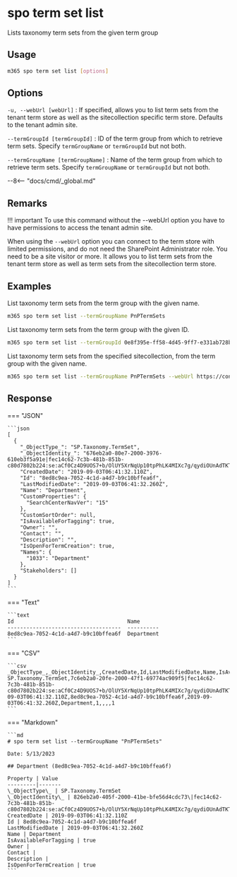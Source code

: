 # spo term set list

Lists taxonomy term sets from the given term group

## Usage

```sh
m365 spo term set list [options]
```

## Options

`-u, --webUrl [webUrl]`
: If specified, allows you to list term sets from the tenant term store as well as the sitecollection specific term store. Defaults to the tenant admin site.

`--termGroupId [termGroupId]`
: ID of the term group from which to retrieve term sets. Specify `termGroupName` or `termGroupId` but not both.

`--termGroupName [termGroupName]`
: Name of the term group from which to retrieve term sets. Specify `termGroupName` or `termGroupId` but not both.

--8<-- "docs/cmd/_global.md"

## Remarks

!!! important
    To use this command without the --webUrl option you have to have permissions to access the tenant admin site.

When using the `--webUrl` option you can connect to the term store with limited permissions, and do not need the SharePoint Administrator role. You need to be a site visitor or more. It allows you to list term sets from the tenant term store as well as term sets from the sitecollection term store.

## Examples

List taxonomy term sets from the term group with the given name.

```sh
m365 spo term set list --termGroupName PnPTermSets
```

List taxonomy term sets from the term group with the given ID.

```sh
m365 spo term set list --termGroupId 0e8f395e-ff58-4d45-9ff7-e331ab728beb
```

List taxonomy term sets from the specified sitecollection, from the term group with the given name.

```sh
m365 spo term set list --termGroupName PnPTermSets --webUrl https://contoso.sharepoint.com/sites/project-x
```

## Response

=== "JSON"

    ```json
    [
      {
        "_ObjectType_": "SP.Taxonomy.TermSet",
        "_ObjectIdentity_": "676eb2a0-80e7-2000-3976-610eb3f5a91e|fec14c62-7c3b-481b-851b-c80d7802b224:se:aCf0Cz4D9UOS7+b/OlUY5XrNqUp10tpPhLK4MIXc7g/qydiOUnAdTKTXucEL/+pv",
        "CreatedDate": "2019-09-03T06:41:32.110Z",
        "Id": "8ed8c9ea-7052-4c1d-a4d7-b9c10bffea6f",
        "LastModifiedDate": "2019-09-03T06:41:32.260Z",
        "Name": "Department",
        "CustomProperties": {
          "SearchCenterNavVer": "15"
        },
        "CustomSortOrder": null,
        "IsAvailableForTagging": true,
        "Owner": "",
        "Contact": "",
        "Description": "",
        "IsOpenForTermCreation": true,
        "Names": {
          "1033": "Department"
        },
        "Stakeholders": []
      }
    ]
    ```

=== "Text"

    ```text
    Id                                    Name
    ------------------------------------  ----------
    8ed8c9ea-7052-4c1d-a4d7-b9c10bffea6f  Department
    ```

=== "CSV"

    ```csv
    _ObjectType_,_ObjectIdentity_,CreatedDate,Id,LastModifiedDate,Name,IsAvailableForTagging,Owner,Contact,Description,IsOpenForTermCreation
    SP.Taxonomy.TermSet,7c6eb2a0-20fe-2000-47f1-69774ac909f5|fec14c62-7c3b-481b-851b-c80d7802b224:se:aCf0Cz4D9UOS7+b/OlUY5XrNqUp10tpPhLK4MIXc7g/qydiOUnAdTKTXucEL/+pv,2019-09-03T06:41:32.110Z,8ed8c9ea-7052-4c1d-a4d7-b9c10bffea6f,2019-09-03T06:41:32.260Z,Department,1,,,,1
    ```

=== "Markdown"

    ```md
    # spo term set list --termGroupName "PnPTermSets"

    Date: 5/13/2023

    ## Department (8ed8c9ea-7052-4c1d-a4d7-b9c10bffea6f)

    Property | Value
    ---------|-------
    \_ObjectType\_ | SP.Taxonomy.TermSet
    \_ObjectIdentity\_ | 826eb2a0-405f-2000-41be-bfe56d4cdc73\|fec14c62-7c3b-481b-851b-c80d7802b224:se:aCf0Cz4D9UOS7+b/OlUY5XrNqUp10tpPhLK4MIXc7g/qydiOUnAdTKTXucEL/+pv
    CreatedDate | 2019-09-03T06:41:32.110Z
    Id | 8ed8c9ea-7052-4c1d-a4d7-b9c10bffea6f
    LastModifiedDate | 2019-09-03T06:41:32.260Z
    Name | Department
    IsAvailableForTagging | true
    Owner |
    Contact |
    Description |
    IsOpenForTermCreation | true
    ```
